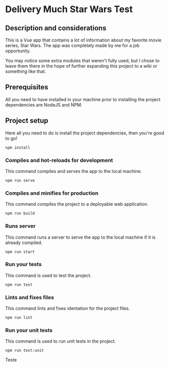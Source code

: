 # Delivery Much Star Wars Test

## Description and considerations

This is a Vue app that contains a lot of information about my favorite movie series, Star Wars. The app was completely made by me for a job opportunity.

You may notice some extra modules that weren't fully used, but I chose to leave them there in the hope of further expanding this project to a wiki or something like that.

## Prerequisites

All you need to have installed in your machine prior to installing the project dependencies are NodeJS and NPM.

## Project setup

Here all you need to do is install the project dependencies, then you're good to go!

```
npm install
```

### Compiles and hot-reloads for development

This command compiles and serves the app to the local machine.

```
npm run serve
```

### Compiles and minifies for production

This command compiles the project to a deployable web application.

```
npm run build
```

### Runs server

This command runs a server to serve the app to the local machine if it is already compiled.

```
npm run start
```

### Run your tests

This command is used to test the project.

```
npm run test
```

### Lints and fixes files

This command lints and fixes identation for the project files.

```
npm run lint
```

### Run your unit tests

This command is used to run unit tests in the project.

```
npm run test:unit
```
Teste
